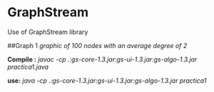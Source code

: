 # GraphStream
Use of GraphStream library 

##Graph 1
_graphic of 100 nodes with an average degree of 2_

**Compile :**
_javac -cp .:gs-core-1.3.jar:gs-ui-1.3.jar:gs-algo-1.3.jar practica1.java_

**use:**
_java -cp .:gs-core-1.3.jar:gs-ui-1.3.jar:gs-algo-1.3.jar practica1_

